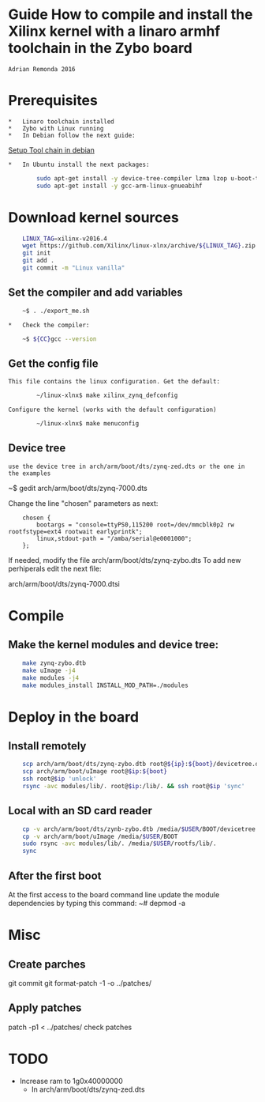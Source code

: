 # Guide How to compile and install the Xilinx kernel with a linaro armhf toolchain in the Zybo board
    Adrian Remonda 2016

# Prerequisites
    *   Linaro toolchain installed
    *   Zybo with Linux running
    *   In Debian follow the next guide:

[Setup Tool chain in debian](02-toolchain.md)

    *   In Ubuntu install the next packages:
    
```sh
        sudo apt-get install -y device-tree-compiler lzma lzop u-boot-tools 
        sudo apt-get install -y gcc-arm-linux-gnueabihf
```

# Download kernel sources

```sh
    LINUX_TAG=xilinx-v2016.4
    wget https://github.com/Xilinx/linux-xlnx/archive/${LINUX_TAG}.zip && unzip ${LINUX_TAG}.zip && cd linux-xlnx-${LINUX_TAG}
    git init
    git add .
    git commit -m "Linux vanilla"

```

Set the compiler and add variables
------
```sh
    ~$ . ./export_me.sh
```    

    *   Check the compiler:

```sh   
	~$ ${CC}gcc --version
```    

Get the config file
----

    This file contains the linux configuration. Get the default:
```sh    
		~/linux-xlnx$ make xilinx_zynq_defconfig
```		
    Configure the kernel (works with the default configuration)
```sh
		~/linux-xlnx$ make menuconfig
```
			
Device tree
-----------

    use the device tree in arch/arm/boot/dts/zynq-zed.dts or the one in the examples

~$ gedit arch/arm/boot/dts/zynq-7000.dts

Change the line "chosen" parameters as next:

     	chosen {
     		bootargs = "console=ttyPS0,115200 root=/dev/mmcblk0p2 rw rootfstype=ext4 rootwait earlyprintk";
     		linux,stdout-path = "/amba/serial@e0001000";
     	};


If needed, modify the file arch/arm/boot/dts/zynq-zybo.dts
To add new perhiperals edit the next file:

arch/arm/boot/dts/zynq-7000.dtsi
	        


# Compile



Make the kernel modules and device tree:
---

```sh
    make zynq-zybo.dtb
    make uImage -j4
    make modules -j4
    make modules_install INSTALL_MOD_PATH=./modules
```


# Deploy in the board


Install remotely
----------------
```sh
    scp arch/arm/boot/dts/zynq-zybo.dtb root@${ip}:${boot}/devicetree.dtb
    scp arch/arm/boot/uImage root@$ip:${boot}
    ssh root@$ip 'unlock'
    rsync -avc modules/lib/. root@$ip:/lib/. && ssh root@$ip 'sync'
```   
    
Local with an SD card reader
------
```sh
    cp -v arch/arm/boot/dts/zynb-zybo.dtb /media/$USER/BOOT/devicetree.dtb
    cp -v arch/arm/boot/uImage /media/$USER/BOOT
    sudo rsync -avc modules/lib/. /media/$USER/rootfs/lib/.
    sync

```   

After the first boot
--------------------------
At the first access to the board command line update the module dependencies by typing this command:
~# depmod -a


# Misc
		
Create parches
---
git commit
git format-patch -1 -o ../patches/		

Apply patches
---
patch -p1 < ../patches/ check patches

# TODO 

* Increase ram to 1g0x40000000
    -   In  arch/arm/boot/dts/zynq-zed.dts


